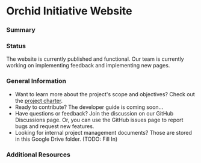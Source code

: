 # Orchid Initiative Website

### Summary


### Status
The website is currently published and functional. Our team is currently working on implementing feedback and implementing new pages.

### General Information
- Want to learn more about the project's scope and objectives? Check out the [project charter](documentation/PROJECT_CHARTER.md).
- Ready to contribute? The developer guide is coming soon...
- Have questions or feedback? Join the discussion on our GitHub Discussions page.  Or, you can use the GitHub issues page to report bugs and request new features.
- Looking for internal project management documents? Those are stored in this Google Drive folder. (TODO: Fill In)

### Additional Resources

